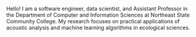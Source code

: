 Hello! I am a software engineer, data scientist, and Assistant Professor in the Department of Computer and Information Sciences at Northeast State Community College. My research focuses on practical applications of acoustic analysis and machine learning algorithms in ecological sciences.
